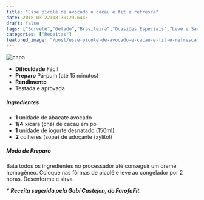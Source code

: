 ```yaml
---
title: "Esse picolé de avocado e cacau é fit e refresca"
date: 2018-03-22T18:30:29.644Z
draft: false
tags: ["Sorvete","Gelado","Brasileira","Ocasiões Especiais","Leve e Saudável"]
categories: ["Receitas"]
featured_image: "/post/esse-picole-de-avocado-e-cacau-e-fit-e-refresca.f9887915.jpg"
---
```


![capa](/post/esse-picole-de-avocado-e-cacau-e-fit-e-refresca.f9887915.jpg)

*   **Dificuldade** Fácil
*   **Preparo** Pá-pum (até 15 minutos)
*   **Rendimento**
*   Testada e aprovada
    

##### Ingredientes

*   **1** unidade de abacate avocado
*   **1/4** xícara (chá) de cacau em pó
*   **1** unidade de iogurte desnatado (150ml)
*   **2** colheres (sopa) de adoçante (xylitol)

##### Modo de Preparo

Bata todos os ingredientes no processador até conseguir um creme homogêneo. Coloque nas fôrmas de picolé e leve ao congelador por 2 horas. Desenforme e sirva.

_**\* Receita sugerida pela Gabi Castejon, do FarofaFit.**_
